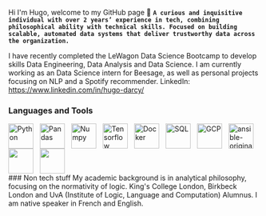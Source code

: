 Hi I'm Hugo, welcome to my GitHub page 👋
**`A curious and inquisitive individual with over 2 years’ experience in tech, combining philosophical ability with technical skills. Focused on building scalable, automated data systems that deliver trustworthy data across the organization.`**

I have recently completed the LeWagon Data Science Bootcamp to develop skills Data Engineering, Data Analysis and Data Science. 
I am currently working as an Data Science intern for Beesage, as well as personal projects focusing on NLP and a Spotify recommender.
LinkedIn: https://www.linkedin.com/in/hugo-darcy/

### Languages and Tools
<img align="left" alt="Python" width="50px" style="padding-right:10px;" src="https://cdn.jsdelivr.net/gh/devicons/devicon/icons/python/python-plain.svg" />
<img align="left" alt="Pandas" width="50px" style="padding-right:10px;" src="https://cdn.jsdelivr.net/gh/devicons/devicon/icons/pandas/pandas-original.svg" />
<img align="left" alt="Numpy" width="50px" style="padding-right:10px; "src="https://cdn.jsdelivr.net/gh/devicons/devicon/icons/numpy/numpy-original.svg" />
<img align="left" alt="Tensorflow" width="50px" style="padding-right:10px;"src="https://cdn.jsdelivr.net/gh/devicons/devicon/icons/tensorflow/tensorflow-original.svg" />
<img align="left" alt="Docker" width="50px" style="padding-right:10px;"src="https://cdn.jsdelivr.net/gh/devicons/devicon/icons/docker/docker-plain.svg" />
<img align="left" alt="SQL" width="50px" style="padding-right:10px;"src="https://cdn.jsdelivr.net/gh/devicons/devicon/icons/sqlite/sqlite-original.svg" />
<img align="left" alt="GCP" width="50px" style="padding-right:10px;"src="https://cdn.jsdelivr.net/gh/devicons/devicon/icons/googlecloud/googlecloud-original.svg" />
<img align="left" alt="ansible-original-word" width="50px" style="padding-right:10px; "src="https://cdn.jsdelivr.net/gh/devicons/devicon@latest/icons/ansible/ansible-original.svg" />         
<img align="left" width="50px" style="padding-right:10px;" src="https://cdn.jsdelivr.net/gh/devicons/devicon@latest/icons/kubernetes/kubernetes-original.svg" />
<img align="left" width="50px" style="padding-right:10px;" src="https://cdn.jsdelivr.net/gh/devicons/devicon@latest/icons/elasticsearch/elasticsearch-original.svg" />
          



          
<br clear="left" />          
### Non tech stuff
My academic background is in analytical philosophy, focusing on the normativity of logic. King's College London, Birkbeck London and UvA (Institute of Logic, Language and Computation) Alumnus.
I am native speaker in French and English.


<!--
**hugo-a-d/hugo-a-d** is a ✨ _special_ ✨ repository because its `README.md` (this file) appears on your GitHub profile.

Here are some ideas to get you started:

- 🔭 I’m currently working on ...
- 🌱 I’m currently learning ...
- 👯 I’m looking to collaborate on ...
- 🤔 I’m looking for help with ...
- 💬 Ask me about ...
- 📫 How to reach me: ...
- 😄 Pronouns: ...
- ⚡ Fun fact: ...
-->
